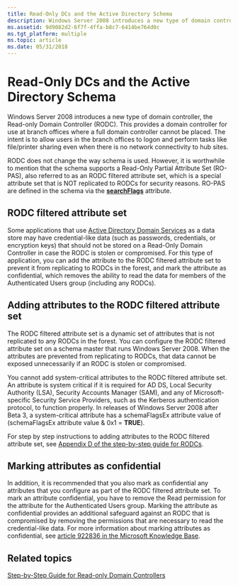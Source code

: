 ```yaml
---
title: Read-Only DCs and the Active Directory Schema
description: Windows Server 2008 introduces a new type of domain controller, the Read-only Domain Controller (RODC).
ms.assetid: 9d9082d2-6f7f-4ffa-b8c7-6414be764d0c
ms.tgt_platform: multiple
ms.topic: article
ms.date: 05/31/2018
---
```


# Read-Only DCs and the Active Directory Schema

Windows Server 2008 introduces a new type of domain controller, the Read-only Domain Controller (RODC). This provides a domain controller for use at branch offices where a full domain controller cannot be placed. The intent is to allow users in the branch offices to logon and perform tasks like file/printer sharing even when there is no network connectivity to hub sites.

RODC does not change the way schema is used. However, it is worthwhile to mention that the schema supports a Read-Only Partial Attribute Set (RO-PAS), also referred to as an RODC filtered attribute set, which is a special attribute set that is NOT replicated to RODCs for security reasons. RO-PAS are defined in the schema via the [**searchFlags**](https://msdn.microsoft.com/library/ms679765) attribute.

## RODC filtered attribute set

Some applications that use [Active Directory Domain Services](active-directory-domain-services.md) as a data store may have credential-like data (such as passwords, credentials, or encryption keys) that should not be stored on a Read-Only Domain Controller in case the RODC is stolen or compromised. For this type of application, you can add the attribute to the RODC filtered attribute set to prevent it from replicating to RODCs in the forest, and mark the attribute as confidential, which removes the ability to read the data for members of the Authenticated Users group (including any RODCs).

## Adding attributes to the RODC filtered attribute set

The RODC filtered attribute set is a dynamic set of attributes that is not replicated to any RODCs in the forest. You can configure the RODC filtered attribute set on a schema master that runs Windows Server 2008. When the attributes are prevented from replicating to RODCs, that data cannot be exposed unnecessarily if an RODC is stolen or compromised.

You cannot add system-critical attributes to the RODC filtered attribute set. An attribute is system critical if it is required for AD DS, Local Security Authority (LSA), Security Accounts Manager (SAM), and any of Microsoft-specific Security Service Providers, such as the Kerberos authentication protocol, to function properly. In releases of Windows Server 2008 after Beta 3, a system-critical attribute has a schemaFlagsEx attribute value of (schemaFlagsEx attribute value & 0x1 = **TRUE**).

For step by step instructions to adding attributes to the RODC filtered attribute set, see [Appendix D of the step-by-step guide for RODCs]( https://go.microsoft.com/fwlink/p/?linkid=103734).

## Marking attributes as confidential

In addition, it is recommended that you also mark as confidential any attributes that you configure as part of the RODC filtered attribute set. To mark an attribute confidential, you have to remove the Read permission for the attribute for the Authenticated Users group. Marking the attribute as confidential provides an additional safeguard against an RODC that is compromised by removing the permissions that are necessary to read the credential-like data. For more information about marking attributes as confidential, see [article 922836 in the Microsoft Knowledge Base]( https://go.microsoft.com/fwlink/p/?linkid=99814).

## Related topics

<dl> <dt>

[Step-by-Step Guide for Read-only Domain Controllers]( https://go.microsoft.com/fwlink/p/?linkid=99814)
</dt> </dl>

 

 




